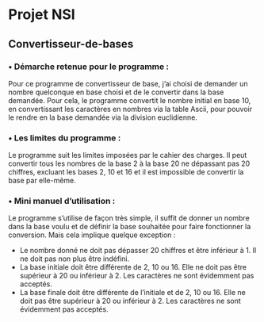 # Projet NSI
## Convertisseur-de-bases


### •	Démarche retenue pour le programme :
Pour ce programme de convertisseur de base, j’ai choisi de demander un nombre quelconque en base choisi et de le convertir dans la base demandée. Pour cela, le programme convertit le nombre initial en base 10, en convertissant les caractères en nombres via la table Ascii, pour pouvoir le rendre en la base demandée via la division euclidienne.

### •	Les limites du programme :
Le programme suit les limites imposées par le cahier des charges. Il peut convertir tous les nombres de la base 2 à la base 20 ne dépassant pas 20 chiffres, excluant les bases 2, 10 et 16 et il est impossible de convertir la base par elle-même.

### •	Mini manuel d’utilisation :
Le programme s’utilise de façon très simple, il suffit de donner un nombre dans la base voulu et de définir la base souhaitée pour faire fonctionner la conversion. Mais cela implique quelque exception :
-	Le nombre donné ne doit pas dépasser 20 chiffres et être inférieur à 1. Il ne doit pas non plus être indéfini.
-	La base initiale doit être différente de 2, 10 ou 16. Elle ne doit pas être supérieur à 20 ou inférieur à 2. Les caractères ne sont évidemment pas acceptés.
-	La base finale doit être différente de l’initiale et de 2, 10 ou 16. Elle ne doit pas être supérieur à 20 ou inférieur à 2. Les caractères ne sont évidemment pas acceptés.
